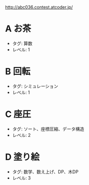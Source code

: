http://abc036.contest.atcoder.jp/

# A お茶
- タグ: 算数
- レベル: 1

# B 回転
- タグ: シミュレーション
- レベル: 1

# C 座圧
- タグ: ソート、座標圧縮、データ構造
- レベル: 2

# D 塗り絵
- タグ: 数学、数え上げ、DP、木DP
- レベル: 3
